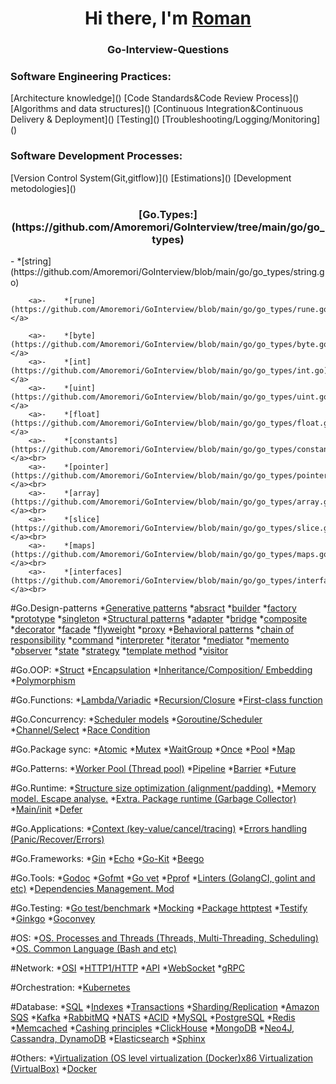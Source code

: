 <h1 align="center">Hi there, I'm <a href="https://github.com/Amoremori" target="_blank">Roman</a></h1>

<h3 align="center">Go-Interview-Questions</h3>

<h3>Software Engineering Practices:</h3>
[Architecture knowledge]()
[Code Standards&Code Review Process]()
[Algorithms and data structures]()
[Continuous Integration&Continuous Delivery & Deployment]()
[Testing]()
[Troubleshooting/Logging/Monitoring]()

<h3>Software Development Processes:</h3>
[Version Control System(Git,gitflow)]()
[Estimations]()
[Development metodologies]()

<h3 align="center">[Go.Types:](https://github.com/Amoremori/GoInterview/tree/main/go/go_types)</h3>
        <a align="left">-    *[string](https://github.com/Amoremori/GoInterview/blob/main/go/go_types/string.go)</a>

        <a>-    *[rune](https://github.com/Amoremori/GoInterview/blob/main/go/go_types/rune.go)</a>

        <a>-    *[byte](https://github.com/Amoremori/GoInterview/blob/main/go/go_types/byte.go)</a>
        <a>-    *[int](https://github.com/Amoremori/GoInterview/blob/main/go/go_types/int.go)</a>
        <a>-    *[uint](https://github.com/Amoremori/GoInterview/blob/main/go/go_types/uint.go)</a>
        <a>-    *[float](https://github.com/Amoremori/GoInterview/blob/main/go/go_types/float.go)</a>
        <a>-    *[constants](https://github.com/Amoremori/GoInterview/blob/main/go/go_types/constants.go)</a><br>
        <a>-    *[pointer](https://github.com/Amoremori/GoInterview/blob/main/go/go_types/pointer.go)</a><br>
        <a>-    *[array](https://github.com/Amoremori/GoInterview/blob/main/go/go_types/array.go)</a><br>
        <a>-    *[slice](https://github.com/Amoremori/GoInterview/blob/main/go/go_types/slice.go)</a><br>
        <a>-    *[maps](https://github.com/Amoremori/GoInterview/blob/main/go/go_types/maps.go)</a><br>
        <a>-    *[interfaces](https://github.com/Amoremori/GoInterview/blob/main/go/go_types/interfaces.go)</a><br>

#Go.Design-patterns
*[Generative patterns]()
*[absract]()
*[builder]()
*[factory]()
*[prototype]()
*[singleton]()
*[Structural patterns]()
*[adapter]()
*[bridge]()
*[composite]()
*[decorator]()
*[facade]()
*[flyweight]()
*[proxy]()
*[Behavioral patterns]()
*[chain of responsibility]()
*[command]()
*[interpreter]()
*[iterator]()
*[mediator]()
*[memento]()
*[observer]()
*[state]()
*[strategy]()
*[template method]()
*[visitor]()

#Go.OOP:
*[Struct]()
*[Encapsulation]()
*[Inheritance/Composition/ Embedding]()
*[Polymorphism]()

#Go.Funсtions:
*[Lambda/Variadic]()
*[Recursion/Closure]()
*[First-class function]()

#Go.Concurrency:
*[Scheduler models]()
*[Goroutine/Scheduler]()
*[Channel/Select]()
*[Race Condition]()

#Go.Package sync:
*[Atomic]()
*[Mutex]()
*[WaitGroup]()
*[Once]()
*[Pool]()
*[Map]()

#Go.Patterns:
*[Worker Pool (Thread pool)]()
*[Pipeline]()
*[Barrier]()
*[Future]()

#Go.Runtime:
*[Structure size optimization (alignment/padding).]()
*[Memory model. Escape analyse.]()
*[Extra. Package runtime (Garbage Collector)]()
*[Main/init]()
*[Defer]()

#Go.Applications:
*[Context (key-value/cancel/tracing)]()
*[Errors handling (Panic/Recover/Errors)]()

#Go.Frameworks:
*[Gin]()
*[Echo]()
*[Go-Kit]()
*[Beego]()

#Go.Tools:
*[Godoc]()
*[Gofmt]()
*[Go vet]()
*[Pprof]()
*[Linters (GolangCI, golint and etc)]()
*[Dependencies Management. Mod]()

#Go.Testing:
*[Go test/benchmark]()
*[Mocking]()
*[Package httptest]()
*[Testify]()
*[Ginkgo]()
*[Goconvey]()

#OS:
*[OS. Processes and Threads (Threads, Multi-Threading, Scheduling)]()
*[OS. Common Language (Bash and etc)]()

#Network:
*[OSI]()
*[HTTP1/HTTP]()
*[API]()
*[WebSocket]()
*[gRPC]()

#Orchestration:
*[Kubernetes]()

#Database:
*[SQL]()
*[Indexes]()
*[Transactions]()
*[Sharding/Replication]()
*[Amazon SQS]()
*[Kafka]()
*[RabbitMQ]()
*[NATS]()
*[ACID]()
*[MySQL]()
*[PostgreSQL]()
*[Redis]()
*[Memcached]()
*[Cashing principles]()
*[ClickHouse]()
*[MongoDB]()
*[Neo4J, Cassandra, DynamoDB]()
*[Elasticsearch]()
*[Sphinx]()

#Others:
*[Virtualization (OS level virtualization (Docker)x86 Virtualization (VirtualBox)]()
*[Docker]()
